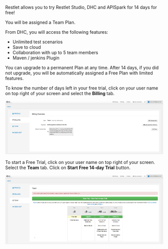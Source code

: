 Restlet allows you to try Restlet Studio, DHC and APISpark for 14 days for free!

You will be assigned a Team Plan.

From DHC, you will access the following features:

- Unlimited test scenarios
- Save to cloud
- Collaboration with up to 5 team members
- Maven / jenkins Plugin

You can upgrade to a permanent Plan at any time. After 14 days, if you did not upgrade, you will be automatically assigned a Free Plan with limited features.

To know the number of days left in your free trial, click on your user name on top right of your screen and select the **Billing** tab.

![Days left from your DHC Free Trial](images/dhc-free-trial-days-left.jpg "Days left from your DHC Free Trial")

To start a Free Trial, click on your user name on top right of your screen.
Select the **Team** tab.
Click on **Start Free 14-day Trial** button.

![DHC Free Trial](images/dhc-free-trial.jpg "DHC Free Trial")
